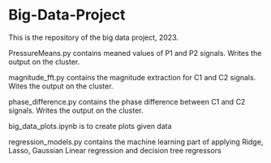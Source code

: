 # Big-Data-Project
This is the repository of the big data project, 2023.

PressureMeans.py contains meaned values of P1 and P2 signals. Writes the output on the cluster.

magnitude_fft.py contains the magnitude extraction for C1 and C2 signals. Wites the output on the cluster.

phase_difference.py contains the phase difference between C1 and C2 signals. Writes the output on the cluster.

big_data_plots.ipynb is to create plots given data

regression_models.py contains the machine learning part of applying Ridge, Lasso, Gaussian Linear regression and decision tree regressors

